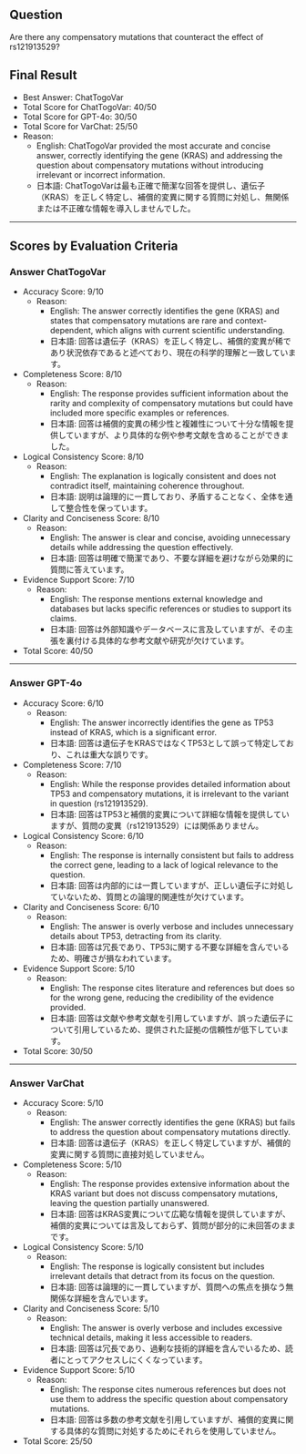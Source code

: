 ## Question

Are there any compensatory mutations that counteract the effect of rs121913529?

## Final Result

- Best Answer: ChatTogoVar
- Total Score for ChatTogoVar: 40/50
- Total Score for GPT-4o: 30/50
- Total Score for VarChat: 25/50
- Reason:
  - English: ChatTogoVar provided the most accurate and concise answer, correctly identifying the gene (KRAS) and addressing the question about compensatory mutations without introducing irrelevant or incorrect information.
  - 日本語: ChatTogoVarは最も正確で簡潔な回答を提供し、遺伝子（KRAS）を正しく特定し、補償的変異に関する質問に対処し、無関係または不正確な情報を導入しませんでした。

---

## Scores by Evaluation Criteria

### Answer ChatTogoVar
- Accuracy Score: 9/10
  - Reason: 
    - English: The answer correctly identifies the gene (KRAS) and states that compensatory mutations are rare and context-dependent, which aligns with current scientific understanding.
    - 日本語: 回答は遺伝子（KRAS）を正しく特定し、補償的変異が稀であり状況依存であると述べており、現在の科学的理解と一致しています。
- Completeness Score: 8/10
  - Reason: 
    - English: The response provides sufficient information about the rarity and complexity of compensatory mutations but could have included more specific examples or references.
    - 日本語: 回答は補償的変異の稀少性と複雑性について十分な情報を提供していますが、より具体的な例や参考文献を含めることができました。
- Logical Consistency Score: 8/10
  - Reason: 
    - English: The explanation is logically consistent and does not contradict itself, maintaining coherence throughout.
    - 日本語: 説明は論理的に一貫しており、矛盾することなく、全体を通して整合性を保っています。
- Clarity and Conciseness Score: 8/10
  - Reason: 
    - English: The answer is clear and concise, avoiding unnecessary details while addressing the question effectively.
    - 日本語: 回答は明確で簡潔であり、不要な詳細を避けながら効果的に質問に答えています。
- Evidence Support Score: 7/10
  - Reason: 
    - English: The response mentions external knowledge and databases but lacks specific references or studies to support its claims.
    - 日本語: 回答は外部知識やデータベースに言及していますが、その主張を裏付ける具体的な参考文献や研究が欠けています。
- Total Score: 40/50

---

### Answer GPT-4o
- Accuracy Score: 6/10
  - Reason: 
    - English: The answer incorrectly identifies the gene as TP53 instead of KRAS, which is a significant error.
    - 日本語: 回答は遺伝子をKRASではなくTP53として誤って特定しており、これは重大な誤りです。
- Completeness Score: 7/10
  - Reason: 
    - English: While the response provides detailed information about TP53 and compensatory mutations, it is irrelevant to the variant in question (rs121913529).
    - 日本語: 回答はTP53と補償的変異について詳細な情報を提供していますが、質問の変異（rs121913529）には関係ありません。
- Logical Consistency Score: 6/10
  - Reason: 
    - English: The response is internally consistent but fails to address the correct gene, leading to a lack of logical relevance to the question.
    - 日本語: 回答は内部的には一貫していますが、正しい遺伝子に対処していないため、質問との論理的関連性が欠けています。
- Clarity and Conciseness Score: 6/10
  - Reason: 
    - English: The answer is overly verbose and includes unnecessary details about TP53, detracting from its clarity.
    - 日本語: 回答は冗長であり、TP53に関する不要な詳細を含んでいるため、明確さが損なわれています。
- Evidence Support Score: 5/10
  - Reason: 
    - English: The response cites literature and references but does so for the wrong gene, reducing the credibility of the evidence provided.
    - 日本語: 回答は文献や参考文献を引用していますが、誤った遺伝子について引用しているため、提供された証拠の信頼性が低下しています。
- Total Score: 30/50

---

### Answer VarChat
- Accuracy Score: 5/10
  - Reason: 
    - English: The answer correctly identifies the gene (KRAS) but fails to address the question about compensatory mutations directly.
    - 日本語: 回答は遺伝子（KRAS）を正しく特定していますが、補償的変異に関する質問に直接対処していません。
- Completeness Score: 5/10
  - Reason: 
    - English: The response provides extensive information about the KRAS variant but does not discuss compensatory mutations, leaving the question partially unanswered.
    - 日本語: 回答はKRAS変異について広範な情報を提供していますが、補償的変異については言及しておらず、質問が部分的に未回答のままです。
- Logical Consistency Score: 5/10
  - Reason: 
    - English: The response is logically consistent but includes irrelevant details that detract from its focus on the question.
    - 日本語: 回答は論理的に一貫していますが、質問への焦点を損なう無関係な詳細を含んでいます。
- Clarity and Conciseness Score: 5/10
  - Reason: 
    - English: The answer is overly verbose and includes excessive technical details, making it less accessible to readers.
    - 日本語: 回答は冗長であり、過剰な技術的詳細を含んでいるため、読者にとってアクセスしにくくなっています。
- Evidence Support Score: 5/10
  - Reason: 
    - English: The response cites numerous references but does not use them to address the specific question about compensatory mutations.
    - 日本語: 回答は多数の参考文献を引用していますが、補償的変異に関する具体的な質問に対処するためにそれらを使用していません。
- Total Score: 25/50
